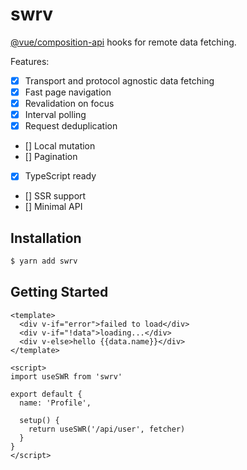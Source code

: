 # swrv

[@vue/composition-api](https://github.com/vuejs/composition-api) hooks for remote data fetching.

Features:
  
- [x] Transport and protocol agnostic data fetching
- [x] Fast page navigation
- [x] Revalidation on focus
- [x] Interval polling
- [x] Request deduplication
- [] Local mutation
- [] Pagination
- [x] TypeScript ready
- [] SSR support
- [] Minimal API

## Installation

```sh
$ yarn add swrv
```

## Getting Started

```vue
<template>
  <div v-if="error">failed to load</div>
  <div v-if="!data">loading...</div>
  <div v-else>hello {{data.name}}</div>
</template>

<script>
import useSWR from 'swrv'

export default {
  name: 'Profile',

  setup() {
    return useSWR('/api/user', fetcher)
  }
}
</script>
```
